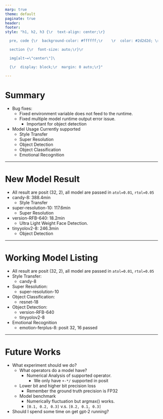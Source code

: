```yaml
---
marp: true
theme: default
paginate: true
header: 
footer: 
style: "h1, h2, h3 {\r  text-align: center;\r}

  pre, code {\r  background-color: #ffffff;\r    \r  color: #2d2d2d; \r  \r  font-size: auto;\r }\r

  section {\r  font-size: auto;\r}\r

  img[alt~=\"center\"]\ 

  {\r  display: block;\r  margin: 0 auto;\r}"

---
```


# Summary

- Bug fixes:
	- Fixed environment variable does not feed to the runtime.
	- Fixed multiple model runtime output error issue.
		- Important for object detection
- Model Usage Currently supported
	- Style Transfer
	- Super Resolution
	- Object Detection
	- Object Classification
	- Emotional Recognition

---

# New Model Result

- All result are posit (32, 2), all model are passed in  `atol=0.01`, `rtol=0.05`
- candy-8: 388.4min
	- Style Transfer
- super-resolution-10: 117.6min
	- Super Resolution
- version-RFB-640: 18.2min
	- Ultra Light Weight Face Detection.
- tinyyolov2-8: 246.3min
	- Object Detection

---

# Working Model Listing

- All result are posit (32, 2), all model are passed in  `atol=0.01`, `rtol=0.05`
- Style Transfer:
	- candy-8
- Super Resolution:
	- super-resolution-10
- Object Classification:
	- resnet-18
- Object Detection:
	- version-RFB-640
	- tinyyolov2-8
- Emotional Recognition
	- emotion-ferplus-8: posit 32, 16 passed

---
# Future Works

- What experiment should we do?
	- What operators do a model have?
		- Numerical Analysis of supported operator.
			- We only have `+-*/` supported in posit
	- Lower bit and higher bit precision loss
		- Remember the ground truth precision is FP32
	- Model benchmark
		- Numerically fluctuation but argmax() works.
		- `[0.1, 0.2, 0.3]` v.s. `[0.2, 0.1, 0.3]`
- Should I spend some time on get gpt-2 running?